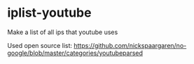 # iplist-youtube
Make a list of all ips that youtube uses

Used open source list: https://github.com/nickspaargaren/no-google/blob/master/categories/youtubeparsed

